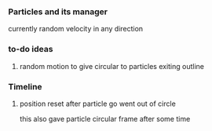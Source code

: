 ### Particles and its manager

currently random velocity in any direction

### to-do ideas

1. random motion to give circular to particles exiting outline

### Timeline

1. position reset after particle go went out of circle

   this also gave particle circular frame after some time
